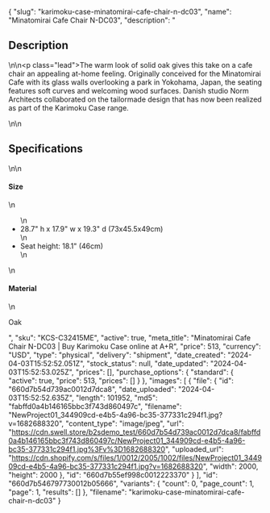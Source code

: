 {
  "slug": "karimoku-case-minatomirai-cafe-chair-n-dc03",
  "name": "Minatomirai Cafe Chair N-DC03",
  "description": "<h2>Description</h2>\n<!-- split -->\n<p class=\"lead\">The warm look of solid oak gives this take on a cafe chair an appealing at-home feeling. Originally conceived for the Minatomirai Cafe with its glass walls overlooking a park in Yokohama, Japan, the seating features soft curves and welcoming wood surfaces. Danish studio Norm Architects collaborated on the tailormade design that has now been realized as part of the Karimoku Case range.</p>\n<!-- split -->\n<h2>Specifications</h2>\n<!-- split -->\n<h4>Size</h4>\n<ul>\n<li>28.7\" h x 17.9\" w x 19.3\" d (73x45.5x49cm)</li>\n<li>Seat height: 18.1\" (46cm)</li>\n</ul>\n<h4>Material</h4>\n<p>Oak</p>",
  "sku": "KCS-C32415ME",
  "active": true,
  "meta_title": "Minatomirai Cafe Chair N-DC03 | Buy Karimoku Case online at A+R",
  "price": 513,
  "currency": "USD",
  "type": "physical",
  "delivery": "shipment",
  "date_created": "2024-04-03T15:52:52.051Z",
  "stock_status": null,
  "date_updated": "2024-04-03T15:52:53.025Z",
  "prices": [],
  "purchase_options": {
    "standard": {
      "active": true,
      "price": 513,
      "prices": []
    }
  },
  "images": [
    {
      "file": {
        "id": "660d7b54d739ac0012d7dca8",
        "date_uploaded": "2024-04-03T15:52:52.635Z",
        "length": 101952,
        "md5": "fabffd0a4b146165bbc3f743d860497c",
        "filename": "NewProject01_344909cd-e4b5-4a96-bc35-377331c294f1.jpg?v=1682688320",
        "content_type": "image/jpeg",
        "url": "https://cdn.swell.store/b2sdemo_test/660d7b54d739ac0012d7dca8/fabffd0a4b146165bbc3f743d860497c/NewProject01_344909cd-e4b5-4a96-bc35-377331c294f1.jpg%3Fv%3D1682688320",
        "uploaded_url": "https://cdn.shopify.com/s/files/1/0012/2005/1002/files/NewProject01_344909cd-e4b5-4a96-bc35-377331c294f1.jpg?v=1682688320",
        "width": 2000,
        "height": 2000
      },
      "id": "660d7b55ef998c0012223370"
    }
  ],
  "id": "660d7b546797730012b05666",
  "variants": {
    "count": 0,
    "page_count": 1,
    "page": 1,
    "results": []
  },
  "filename": "karimoku-case-minatomirai-cafe-chair-n-dc03"
}
